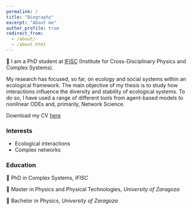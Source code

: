 ```yaml
---
permalink: /
title: "Biography"
excerpt: "About me"
author_profile: true
redirect_from: 
  - /about/
  - /about.html
---
```


:wave: I am a PhD student at [IFISC](https://ifisc.uib-csic.es/en/) (Institute for Cross-Disciplinary Physics and Complex Systems).

My research has focused, so far, on ecology and social systems within an ecological framework. The main objective of my thesis is to study how interactions influence the diversity and stability of ecological systems. To do so, I have used a range of different tools from agent-based models to nonlinear ODEs and, primarily, Network Science. 

Download my CV [here](http://violetavivi.github.io/files/myCV230522.pdf)

### Interests
- Ecological interactions
- Complex networks

### Education
:hatched_chick: PhD in Complex Systems, _IFISC_
      
:hatching_chick: Master in Physics and Physical Technologies, _University of Zaragoza_
      
:egg: Bachelor in Physics, _University of Zaragoza_
